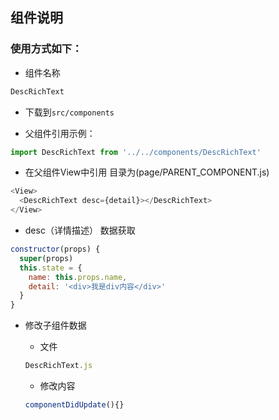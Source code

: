 ## 组件说明

### 使用方式如下：

- 组件名称

```js
DescRichText
```

-  下载到`src/components`

- 父组件引用示例：

```js
import DescRichText from '../../components/DescRichText'

```
- 在父组件View中引用  目录为(page/PARENT_COMPONENT.js)

```js
<View>
  <DescRichText desc={detail}></DescRichText>
</View>

```
-  desc（详情描述） 数据获取

```js
constructor(props) {
  super(props)
  this.state = {
    name: this.props.name,
    detail: '<div>我是div内容</div>'
  }
}

```
- 修改子组件数据

  - 文件

  ```js
  DescRichText.js
  ```
  - 修改内容

  ```js
  componentDidUpdate(){}
  
  ```
